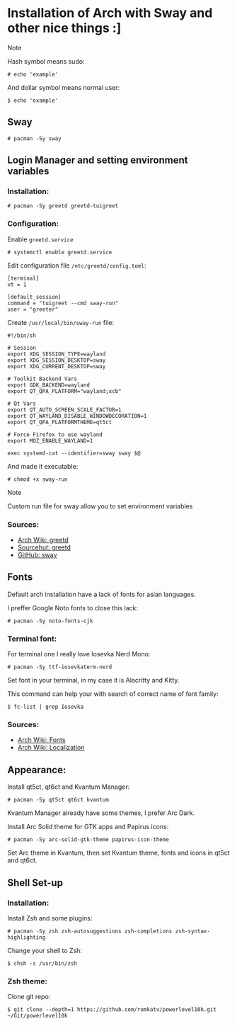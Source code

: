 # Installation of Arch with Sway and other nice things :]

> [!NOTE]
> Hash symbol means sudo:
> ```
> # echo 'example'
> ```
> And dollar symbol means normal user:
> ```
> $ echo 'example'
> ```

## Sway

```
# pacman -Sy sway
```

## Login Manager and setting environment variables

### Installation:

```
# pacman -Sy greetd greetd-tuigreet
```

### Configuration:

Enable `greetd.service`

```
# systemctl enable greetd.service
```

Edit configuration file `/etc/greetd/config.toml`:

```
[terminal]
vt = 1

[default_session]
command = "tuigreet --cmd sway-run"
user = "greeter"
```

Create `/usr/local/bin/sway-run` file:

```
#!/bin/sh

# Session
export XDG_SESSION_TYPE=wayland
export XDG_SESSION_DESKTOP=sway
export XDG_CURRENT_DESKTOP=sway

# Toolkit Backend Vars
export GDK_BACKEND=wayland
export QT_QPA_PLATFORM="wayland;xcb"

# Qt Vars
export QT_AUTO_SCREEN_SCALE_FACTOR=1
export QT_WAYLAND_DISABLE_WINDOWDECORATION=1
export QT_QPA_PLATFORMTHEME=qt5ct

# Force Firefox to use wayland
export MOZ_ENABLE_WAYLAND=1

exec systemd-cat --identifier=sway sway $@
```

And made it executable:

```
# chmod +x sway-run
```

> [!NOTE]
> Custom run file for sway allow you to set environment variables

### Sources:

* [Arch Wiki: greetd](https://wiki.archlinux.org/title/Greetd)
* [Sourcehut: greetd](https://man.sr.ht/~kennylevinsen/greetd/#how-to-set-xdg_session_typewayland)
* [GitHub: sway](https://github.com/swaywm/sway/wiki/Setting-environmental-variables)

## Fonts

Default arch installation have a lack of fonts for asian languages.

I preffer Google Noto fonts to close this lack:

```
# pacman -Sy noto-fonts-cjk
```

### Terminal font:

For terminal one I really love Iosevka Nerd Mono:

```
# pacman -Sy ttf-iosevkaterm-nerd
```

Set font in your terminal, in my case it is Alacritty and Kitty.

This command can help your with search of correct name of font family:

```
$ fc-list | grep Iosevka
```

### Sources:

* [Arch Wiki: Fonts](https://wiki.archlinux.org/title/fonts)
* [Arch Wiki: Localization](https://wiki.archlinux.org/title/Localization)

## Appearance:

Install qt5ct, qt6ct and Kvantum Manager:

```
# pacman -Sy qt5ct qt6ct kvantum
```

Kvantum Manager already have some themes, I prefer Arc Dark.

Install Arc Solid theme for GTK apps and Papirus icons:

```
# pacman -Sy arc-solid-gtk-theme papirus-icon-theme
```

Set Arc theme in Kvantum, then set Kvantum theme, fonts and icons in qt5ct and qt6ct.

## Shell Set-up

### Installation:

Install Zsh and some plugins:

```
# pacman -Sy zsh zsh-autosuggestions zsh-completions zsh-syntax-highlighting
```

Change your shell to Zsh:

```
$ chsh -s /usr/bin/zsh
```

### Zsh theme:

Clone git repo:

```
$ git clone --depth=1 https://github.com/romkatv/powerlevel10k.git ~/Git/powerlevel10k
```
